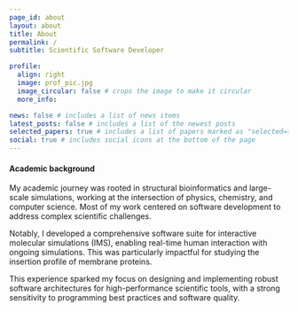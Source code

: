 ```yaml
---
page_id: about
layout: about
title: About
permalink: /
subtitle: Scientific Software Developer

profile:
  align: right
  image: prof_pic.jpg
  image_circular: false # crops the image to make it circular
  more_info:

news: false # includes a list of news items
latest_posts: false # includes a list of the newest posts
selected_papers: true # includes a list of papers marked as "selected={true}"
social: true # includes social icons at the bottom of the page
---
```


#### Academic background
My academic journey was rooted in structural bioinformatics and large-scale
simulations, working at the intersection of physics, chemistry, and computer
science. Most of my work centered on software development to address complex 
scientific challenges.

Notably, I developed a comprehensive software suite for interactive molecular 
simulations (IMS), enabling real-time human interaction with ongoing 
simulations. This was particularly impactful for studying the insertion 
profile of membrane proteins.

This experience sparked my focus on designing and implementing robust software 
architectures for high-performance scientific tools, with a strong sensitivity 
to programming best practices and software quality.

